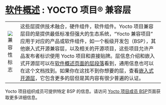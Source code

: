 [软件概述][1] : **YOCTO 项目® 兼容层**
======

|||
|--|----|
|![兼容性标志][2]  | 这些层提供技术融合，硬件组件，软件组件。Yocto 项目兼容层目的是提供最低标准但强大的生态系统，“Yocto 兼容项目” 应用于对应的产品或软件组件，如一个板级开发包（BSP），其他嵌入式开源兼容层，以及相关的开源项目，这些项目允许产品发布者标识使用 Yocto 项目和直接贴牌。层信息介绍和嵌入式开源层可以在[软件概述页面的层段落][3]看到，通用信息也可以在这个文档找到。如果你在这找不到你想要的层，查看[嵌入式开源层][4]，它包含更多的层但是其内容有很少普遍的认证。|

Yocto 项目组织成员可提供特定 BSP 的信息。请访问 [Yocto 项目成员 BSP][5]页面获取更多详细信息。 


[1]: https://github.com/guevaraya/Yocto_doc/blob/master/software-overview/software-overview.md
[2]: https://www.yoctoproject.org/wp-content/uploads/2018/03/Yocto-Badge-Update-Participant-2018.png
[3]: https://github.com/guevaraya/Yocto_doc/blob/master/software-overview/software-overview.md
[4]: http://layers.openembedded.org/
[5]: https://www.yoctoproject.org/software-overview/layers/bsps/?release=All&title
